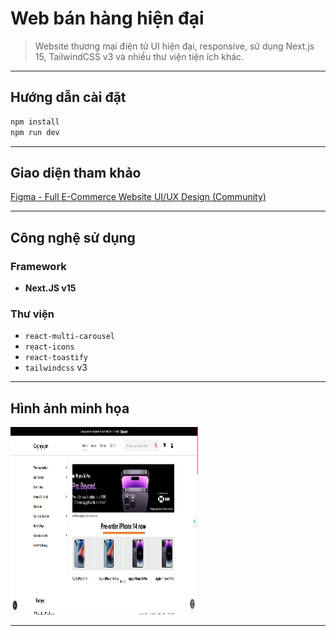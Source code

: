 # Web bán hàng hiện đại
> Website thương mại điện tử UI hiện đại, responsive, sử dụng Next.js 15, TailwindCSS v3 và nhiều thư viện tiện ích khác.

---

##  Hướng dẫn cài đặt

```bash
npm install
npm run dev
```

---

##  Giao diện tham khảo

[Figma - Full E-Commerce Website UI/UX Design (Community)](https://www.figma.com/design/XBnGnDLxB4uHOrGGCEOVDC/Full-E-Commerce-Website-UI-UX-Design--Community-?node-id=34-213&t=BBKTvMTH1VOkKdM2-0)

---

##  Công nghệ sử dụng

### Framework
- **Next.JS v15**

### Thư viện
- `react-multi-carousel`
- `react-icons`
- `react-toastify`
- `tailwindcss` v3

---

##  Hình ảnh minh họa

<img src="public/img1.PNG" alt="Ảnh minh họa" width="300px" height="300px" />

---


